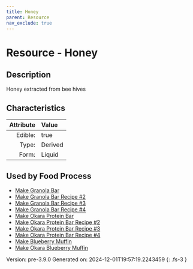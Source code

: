 ```yaml
---
title: Honey
parent: Resource
nav_exclude: true
---
```

# Resource - Honey

## Description
Honey extracted from bee hives

## Characteristics

| Attribute      | Value |
|--------:|:------|
|Edible:|true|
|Type:|Derived|
|Form:|Liquid|
 



    
## Used by Food Process

- [Make Granola Bar](../food/make-granola-bar.html)
- [Make Granola Bar Recipe #2](../food/make-granola-bar-recipe--2.html)
- [Make Granola Bar Recipe #3](../food/make-granola-bar-recipe--3.html)
- [Make Granola Bar Recipe #4](../food/make-granola-bar-recipe--4.html)
- [Make Okara Protein Bar](../food/make-okara-protein-bar.html)
- [Make Okara Protein Bar Recipe #2](../food/make-okara-protein-bar-recipe--2.html)
- [Make Okara Protein Bar Recipe #3](../food/make-okara-protein-bar-recipe--3.html)
- [Make Okara Protein Bar Recipe #4](../food/make-okara-protein-bar-recipe--4.html)
- [Make Blueberry Muffin](../food/make-blueberry-muffin.html)
- [Make Okara Blueberry Muffin](../food/make-okara-blueberry-muffin.html)


Version: pre-3.9.0 Generated on: 2024-12-01T19:57:19.2243459
{: .fs-3 }
